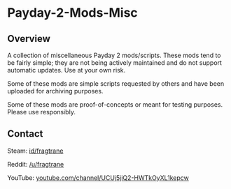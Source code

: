 # Payday-2-Mods-Misc

## Overview

A collection of miscellaneous Payday 2 mods/scripts. These mods tend to be fairly simple; they are not being actively maintained and do not support automatic updates. Use at your own risk.

Some of these mods are simple scripts requested by others and have been uploaded for archiving purposes.

Some of these mods are proof-of-concepts or meant for testing purposes. Please use responsibly.

## Contact

Steam: [id/fragtrane](https://steamcommunity.com/id/fragtrane)

Reddit: [/u/fragtrane](https://www.reddit.com/user/fragtrane)

YouTube: [youtube.com/channel/UCUj5jiQ2-HWTkOyXL1kepcw](https://www.youtube.com/channel/UCUj5jiQ2-HWTkOyXL1kepcw)

